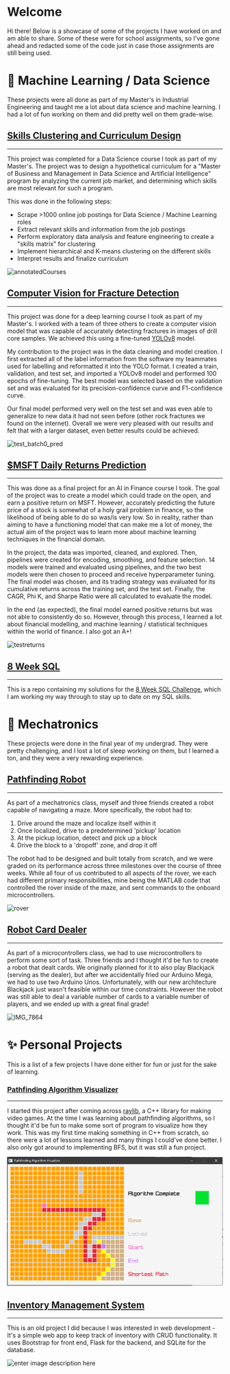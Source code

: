 # Welcome
Hi there! Below is a showcase of some of the projects I have worked on and am able to share. Some of these were for school assignments, so I've gone ahead and redacted some of the code just in case those assignments are still being used.


# 🧪 Machine Learning / Data Science
These projects were all done as part of my Master's in Industrial Engineering and taught me a lot about data science and machine learning. I had a lot of fun working on them and did pretty well on them grade-wise.

## [Skills Clustering and Curriculum Design](https://github.com/WFERRIE/CurriculumDesign)
---
This project was completed for a Data Science course I took as part of my Master's. The project was to design a hypothetical curriculum for a "Master of Business and Management in Data Science and Artificial Intelligence" program by analyzing the current job market, and determining which skills are most relevant for such a program.

This was done in the following steps:
- Scrape >1000 online job postings for Data Science / Machine Learning roles
- Extract relevant skills and information from the job postings
- Perform exploratory data analysis and feature engineering to create a "skills matrix" for clustering
- Implement hierarchical and K-means clustering on the different skills
- Interpret results and finalize curriculum

![annotatedCourses](https://github.com/WFERRIE/Portfolio/assets/58156317/950c376d-e2cf-4c07-b778-e1ad0f0b4ad0)



## [Computer Vision for Fracture Detection](https://github.com/WFERRIE/FractureDetection/)
---
This project was done for a deep learning course I took as part of my Master's. I worked with a team of three others to create a computer vision model that was capable of accurately detecting fractures in images of drill core samples. We achieved this using a fine-tuned [YOLOv8](https://github.com/ultralytics/ultralytics) model. 

My contribution to the project was in the data cleaning and model creation. I first extracted all of the label information from the software my teammates used for labelling and reformatted it into the YOLO format. I created a train, validation, and test set, and imported a YOLOv8 model and performed 100 epochs of fine-tuning. The best model was selected based on the validation set and was evaluated for its precision-confidence curve and F1-confidence curve.

Our final model performed very well on the test set and was even able to generalize to new data it had not seen before (other rock fractures we found on the internet). Overall we were very pleased with our results and felt that with a larger dataset, even better results could be achieved.

![test_batch0_pred](https://github.com/WFERRIE/Portfolio/assets/58156317/8f427eeb-65ad-4c31-8ae0-48a956371e4f)


## [$MSFT Daily Returns Prediction](https://github.com/WFERRIE/MSFT-Final-Project)
---
This was done as a final project for an AI in Finance course I took. The goal of the project was to create a model which could trade on the open, and earn a positive return on MSFT. However, accurately predicting the future price of a stock is somewhat of a holy grail problem in finance, so the likelihood of being able to do so was/is very low. So in reality, rather than aiming to have a functioning model that can make me a lot of money, the actual aim of the project was to learn more about machine learning techniques in the financial domain.

In the project, the data was imported, cleaned, and explored. Then, pipelines were created for encoding, smoothing, and feature selection. 14 models were trained and evaluated using pipelines, and the two best models were then chosen to proceed and receive hyperparameter tuning. The final model was chosen, and its trading strategy was evaluated for its cumulative returns across the training set, and the test set. Finally, the CAGR, Phi K, and Sharpe Ratio were all calculated to evaluate the model. 

In the end (as expected), the final model earned positive returns but was not able to consistently do so. However, through this process, I learned a lot about financial modelling, and machine learning / statistical techniques within the world of finance. I also got an A+!

![testreturns](https://user-images.githubusercontent.com/58156317/273281119-8b3a061e-ec7f-4ccd-a9ee-a395ad065d0a.png)


## [8 Week SQL](https://github.com/WFERRIE/8-Week-SQL)
---
This is a repo containing my solutions for the [8 Week SQL Challenge](https://8weeksqlchallenge.com/), which I am working my way through to stay up to date on my SQL skills.


# 🤖 Mechatronics
These projects were done in the final year of my undergrad. They were pretty challenging, and I lost a lot of sleep working on them, but I learned a ton, and they were a very rewarding experience. 

## [Pathfinding Robot](https://github.com/WFERRIE/MazeRover)
---
As part of a mechatronics class, myself and three friends created a robot capable of navigating a maze. More specifically, the robot had to:

 1. Drive around the maze and localize itself within it
 2. Once localized, drive to a predetermined 'pickup' location
 3. At the pickup location, detect and pick up a block
 4. Drive the block to a 'dropoff' zone, and drop it off

The robot had to be designed and built totally from scratch, and we were graded on its performance across three milestones over the course of three weeks. While all four of us contributed to all aspects of the rover, we each had different primary responsibilities, mine being the MATLAB code that controlled the rover inside of the maze, and sent commands to the onboard microcontrollers.

![rover](https://github.com/WFERRIE/Portfolio/assets/58156317/69687f53-7848-4469-bdcc-e153515fb0f5)



## [Robot Card Dealer](https://github.com/WFERRIE/RobotCardDealer)
---
As part of a microcontrollers class, we had to use microcontrollers to perform some sort of task. Three friends and I thought it'd be fun to create a robot that dealt cards. We originally planned for it to also play Blackjack (serving as the dealer), but after we accidentally fried our Arduino Mega, we had to use two Arduino Unos. Unfortunately, with our new architecture Blackjack just wasn't feasible within our time constraints. However the robot was still able to deal a variable number of cards to a variable number of players, and we ended up with a great final grade!

![IMG_7864](https://github.com/WFERRIE/Portfolio/assets/58156317/4494d772-13b0-4a41-b440-4452064500e0)


# ✨ Personal Projects
This is a list of a few projects I have done either for fun or just for the sake of learning.
### [Pathfinding Algorithm Visualizer](https://github.com/WFERRIE/PathfindingAlgorithmVisualizer)
---
I started this project after coming across [raylib](https://www.raylib.com/), a C++ library for making video games. At the time I was learning about pathfinding algorithms, so I thought it'd be fun to make some sort of program to visualize how they work. This was my first time making something in C++ from scratch, so there were a lot of lessons learned and many things I could've done better. I also only got around to implementing BFS, but it was still a fun project.

![enter image description here](https://github.com/WFERRIE/PathfindingAlgorithmVisualizer/blob/main/output.PNG?raw=true)


## [Inventory Management System](https://github.com/WFERRIE/InventoryManagementSystem)
---
This is an old project I did because I was interested in web development - It's a simple web app to keep track of inventory with CRUD functionality. It uses Bootstrap for front end, Flask for the backend, and SQLite for the database. 

![enter image description here](https://user-images.githubusercontent.com/58156317/271704344-c61f59ff-0714-467d-bd60-ed1e33eb6d34.png)



